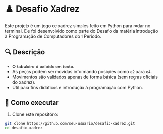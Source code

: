 # ♟️ Desafio Xadrez

Este projeto é um jogo de xadrez simples feito em Python para rodar no terminal. Ele foi desenvolvido como parte do Desafio da matéria Introdução à Programação de Computadores do 1 Período.

## 🔍 Descrição

- O tabuleiro é exibido em texto.
- As peças podem ser movidas informando posições como `e2` para `e4`.
- Movimentos são validados apenas de forma básica (sem regras oficiais do xadrez).
- Útil para fins didáticos e introdução à programação com Python.

## 🚀 Como executar

1. Clone este repositório:

```bash
git clone https://github.com/seu-usuario/desafio-xadrez.git
cd desafio-xadrez
